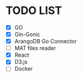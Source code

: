 # TODO LIST

- [x] GO
- [x] Gin-Gonic
- [x] ArangoDB Go Connector
- [ ] MAT files reader
- [x] React
- [x] D3.js
- [ ] Docker
